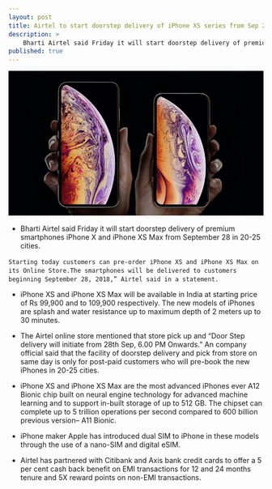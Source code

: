 ```yaml
---
layout: post
title: Airtel to start doorstep delivery of iPhone XS series from Sep 28
description: >
    Bharti Airtel said Friday it will start doorstep delivery of premium smartphones iPhone X and iPhone XS Max from September 28 in 20-25 cities. "Starting today customers can pre-order iPhone XS
published: true
---
```


![apple](/assets/img/blog/ap.jpg)

* Bharti Airtel said Friday it will start doorstep delivery of premium smartphones iPhone X and iPhone XS Max from September 28 in 20-25 cities.

```Starting today customers can pre-order iPhone XS and iPhone XS Max on its Online Store.The smartphones will be delivered to customers beginning September 28, 2018,” Airtel said in a statement.```

* iPhone XS and iPhone XS Max will be available in India at starting price of Rs 99,900 and to 109,900 respectively. The new models of iPhones are splash and water resistance up to maximum depth of 2 meters up to 30 minutes.

* The Airtel online store mentioned that store pick up and “Door Step delivery will initiate from 28th Sep, 6.00 PM Onwards.” An company official said that the facility of doorstep delivery and pick from store on same day is only for post-paid customers who will pre-book the new iPhones in 20-25 cities.

* iPhone XS and iPhone XS Max are the most advanced iPhones ever A12 Bionic chip built on neural engine technology for advanced machine learning and to support in-built storage of up to 512 GB. The chipset can complete up to 5 trillion operations per second compared to 600 billion previous version– A11 Bionic.

* iPhone maker Apple has introduced dual SIM to iPhone in these models through the use of a nano-SIM and digital eSIM.

* Airtel has partnered with Citibank and Axis bank credit cards to offer a 5 per cent cash back benefit on EMI transactions for 12 and 24 months tenure and 5X reward points on non-EMI transactions.
